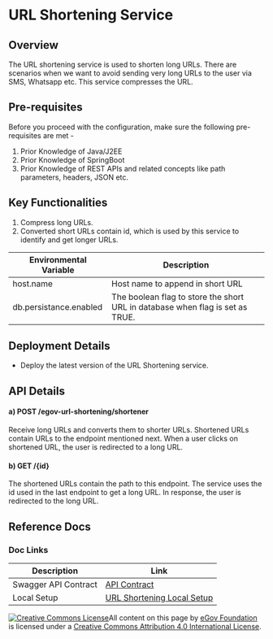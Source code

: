 # URL Shortening Service

## Overview <a href="#overview" id="overview"></a>

The URL shortening service is used to shorten long URLs. There are scenarios when we want to avoid sending very long URLs to the user via SMS, Whatsapp etc. This service compresses the URL.

## Pre-requisites <a href="#pre-requisites" id="pre-requisites"></a>

Before you proceed with the configuration, make sure the following pre-requisites are met -

1. Prior Knowledge of Java/J2EE
2. Prior Knowledge of SpringBoot
3. Prior Knowledge of REST APIs and related concepts like path parameters, headers, JSON etc.

## Key Functionalities <a href="#key-functionalities" id="key-functionalities"></a>

1. Compress long URLs.
2. Converted short URLs contain id, which is used by this service to identify and get longer URLs.

| Environmental Variable | Description                                                                   |
| ---------------------- | ----------------------------------------------------------------------------- |
| host.name              | Host name to append in short URL                                              |
| db.persistance.enabled | The boolean flag to store the short URL in database when flag is set as TRUE. |

## Deployment Details <a href="#deployment-details" id="deployment-details"></a>

* Deploy the latest version of the URL Shortening service.

## API Details <a href="#api-details" id="api-details"></a>

#### a) POST /egov-url-shortening/shortener <a href="#a-post-egov-url-shortening-shortener" id="a-post-egov-url-shortening-shortener"></a>

Receive long URLs and converts them to shorter URLs. Shortened URLs contain URLs to the endpoint mentioned next. When a user clicks on shortened URL, the user is redirected to a long URL.

#### b) GET /{id} <a href="#b-get-id" id="b-get-id"></a>

The shortened URLs contain the path to this endpoint. The service uses the id used in the last endpoint to get a long URL. In response, the user is redirected to the long URL.

## Reference Docs <a href="#reference-docs" id="reference-docs"></a>

### Doc Links <a href="#doc-links" id="doc-links"></a>

| Description          | Link                                                                                                                                                    |
| -------------------- | ------------------------------------------------------------------------------------------------------------------------------------------------------- |
| Swagger API Contract | [API Contract](https://editor.swagger.io/?url=https://raw.githubusercontent.com/egovernments/core-services/master/docs/url-shortening\_contract.yml#!/) |
| Local Setup          | [URL Shortening Local Setup](https://github.com/egovernments/core-services/blob/master/egov-url-shortening/LOCALSETUP.md)                               |



[![Creative Commons License](https://i.creativecommons.org/l/by/4.0/80x15.png)](http://creativecommons.org/licenses/by/4.0/)All content on this page by [eGov Foundation ](https://egov.org.in/)is licensed under a [Creative Commons Attribution 4.0 International License](http://creativecommons.org/licenses/by/4.0/).
